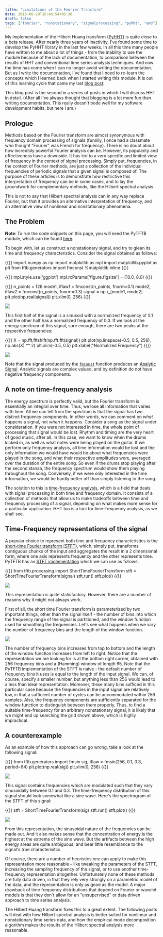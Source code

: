 ```yaml
---
title: "Limitations of the Fourier Transform"
date: 2015-06-20T16:46:54+05:30
draft: false
tags: ["fourier", "nonstationary", "signalprocessing", "pyhht", "emd"]
---
```


My implementation of the Hilbert Huang transform ([PyHHT](https://github.com/jaidevd/pyhht)) is quite close to a beta release. After nearly three years of inactivity, I've found some time to develop the PyHHT library in the last few weeks. In all this time many people have written to me about a lot of things - from the inability to use the module because of the lack of documentation, to comparison between the results of HHT and conventional time series analysis techniques. And now the time has come when I can no longer avoid writing the documentation. But as I write the documentation, I've found that I need to re-learn the concepts which I learned back when I started writing this module. It is out of this learning cycle that came my last [blog post](http://jaidevd.github.io/blog/understanding-edge-effects-in-emd/).

This blog post is the second in a series of posts in which I will discuss HHT in detail. (After all I've always thought that blogging is a lot more fun than writing documentation. This really doesn't bode well for my software development habits, but here I am.)
<!-- TEASER_END -->

Prologue
---------

Methods based on the Fourier transform are almost synonymous with frequency domain
processing of signals (funnily, I once had a classmate who thought "Fourier"
was French for frequency). There is no doubt about how incredibly powerful Fourier
analysis can be. However, its popularity and effectiveness have a downside. It
has led to a very specific and limited view of frequency in the context of
signal processing. Simply put, frequencies, in the context of Fourier methods,
are just a collection of the individual frequencies of periodic signals that a
given signal is composed of. The purpose of these articles is to demonstrate
how restrictive this interpretation of frequency can be in some cases, and to lay the groundwork for
complementary methods, like the Hilbert spectral analysis.

This is not to say that Hilbert spectral analysis can in any way replace
Fourier, but that it provides an alternative interpretation of frequency, and
an alternative view of nonlinear and nonstationary phenomena.

The Problem
-------------

**Note**: To run the code snippets on this page, you will need the PyTFTB module, which can be found [here](http://github.com/scikit-signal/pytftb).

To begin with, let us construct a nonstationary signal, and try to glean its time and frequency characteristics. Consider the signal obtained as follows:


{{<highlight python>}}
import numpy as np
import matplotlib as mpl
import matplotlib.pyplot as plt
from tftb.generators import fmconst
%matplotlib inline
{{</highlight>}}


{{<highlight python>}}
mpl.style.use('ggplot')
mpl.rcParams['figure.figsize'] = (10.0, 8.0)
{{</highlight>}}


{{<highlight python>}}
n_points = 128
mode1, iflaw1 = fmconst(n_points, fnorm=0.1)
mode2, iflaw2 = fmconst(n_points, fnorm=0.3)
signal = np.r_[mode1, mode2]
plt.plot(np.real(signal))
plt.xlim(0, 256)
{{</highlight>}}
    
![](/img/fourier-1.png)
    


This first half of the signal is a sinusoid with a normalized frequency of 0.1
and the other half has a normalized frequency of 0.3. If we look at the energy
spectrum of this signal, sure enough, there are two peaks at the respective
frequencies:


{{<highlight python>}}
X = np.fft.fftshift(np.fft.fft(signal))
plt.plot(np.linspace(-0.5, 0.5, 256), np.abs(X) ** 2)
plt.xlim(-0.5, 0.5)
plt.xlabel("Normalized Frequency")
{{</highlight>}}

    
![](/img/fourier-2.png)
    


Note that the signal produced by the [`fmconst`](http://pytftb.readthedocs.org/en/latest/apiref/tftb.generators.html#tftb.generators.frequency_modulated.fmconst) function produces an [Analytic
Signal](https://en.wikipedia.org/wiki/Analytic_signal). Analytic signals are complex
valued, and by definition do not have negative frequency components.

A note on time-frequency analysis
--------------------------------------

The energy spectrum is perfectly valid, but the Fourier transform is
essentially an integral over time. Thus, we lose all information that varies
with time. All we can tell from the spectrum is that the signal has two
distinct frequency components. In other words, we can comment on *what*
happens a signal, not *when* it happens. Consider a song as the signal under
consideration. If you were not interested in time, the whole point of
processing that signal would be lost. Rhythm and timing are the very heart of
good music, after all. In this case, we want
to know when the drums kicked in, as well as what notes were being played on
the guitar. If we perform only frequency analysis, all time information would
be lost and the only information we would have would be about what frequencies
were played in the song, and what their respective amplitudes were, averaged
over the duration of the entire song. So even if the drums stop playing after
the second stanza, the frequency spectrum would show them playing throughout
the song. Conversely, if we were only interested in the time information, we
would be hardly better off than simply listening to the song.

The solution to this is [time-frequency
analysis](https://en.wikipedia.org/wiki/Time%E2%80%93frequency_analysis), which
is a field that deals with signal processing in both time and frequency domain.
It consists of a collection of methods that allow us to make tradeoffs between
time and frequency processing of a signal, depending on what makes more sense
for a particular application. HHT too is a tool for time-frequency analysis,
as we shall see.

Time-Frequency representations of the signal
---------------------------------------------------

A popular choice to represent both time and frequency characteristics is the
[short-time Fourier transform (STFT)](https://en.wikipedia.org/wiki/Short-time_Fourier_transform), which, simply
put, transforms contiguous chunks of the input and aggregates the result in a 2
dimensional form, where one axis represents frequency and the other represents
time. PyTFTB has an [STFT implementation](http://pytftb.readthedocs.org/en/latest/apiref/tftb.processing.html#tftb.processing.linear.ShortTimeFourierTransform) which we can use as follows:



{{<highlight python>}}
from tftb.processing import ShortTimeFourierTransform
stft = ShortTimeFourierTransform(signal)
stft.run()
stft.plot()
{{</highlight>}}

![](/img/fourier-3.png)

This representation is quite statisfactory. However, there are a number of
reasons why it might not always work.

First of all, the short time Fourier
transform is parameterized by two important things, other than the signal
itself - the number of bins into which the frequency range of the signal is
partitioned, and the window function used for smoothing the frequencies. Let's
see what happens when we vary the number of frequency bins and the length of
the window function.

![](http://pyhht.readthedocs.org/en/latest/_images/intro_tf_grid.png)

The number of frequency bins increases from top to bottom and the length of the
window function increases from left to right. Notice that the representation we
are looking for is at the bottom right corner, obtained with 256 frequency bins
and a (Hamming) window of length 65. Note that the PyTFTB implementation of the
STFT is naive - the default number of frequency bins it uses is equal to the
length of the input signal. We can, of course, specify a smaller number, but
anything less than 256 would lead to a less than ideal representation.
Moreover, these many bins sufficed in this particular case because the
frequencies in the input signal are relatively low, in that a sufficient number
of cycles can be accommodated within 256 samples. Also, the frequency
components are sufficiently separated for the window function to distinguish between them
properly. Thus, to find a suitable time-frequency for an arbitrary
nonstationary signal, it is likely that we might end up searching the grid
shown above, which is highly impractical.

A counterexample
-------------------

As an example of how this approach can go wrong, take a look at the following
signal:


{{<highlight python>}}
from tftb.generators import fmsin
sig, iflaw = fmsin(256, 0.1, 0.3, period=64)
plt.plot(np.real(sig))
plt.xlim(0, 256)
{{</highlight>}}

    
![](/img/fourier-4.png)
    


This signal contains frequencies which are modulated such that they vary
sinusoidally between 0.1 and 0.3. The time-frequency distribution of this
signal should look somewhat like a sine wave. Here's the spectrogram of the
STFT of this signal:


{{<highlight python>}}
stft = ShortTimeFourierTransform(sig)
stft.run()
stft.plot()
{{</highlight>}}


![](/img/fourier-5.png)
    


From this representation, the sinusoidal nature of the frequencies can be made
out. And it also makes sense that the concentration of energy is the highest at the extrema of the sine wave. But the artifacts between the high energy areas are quite ambiguous, and
bear little resemblance to the signal's true characterisitcs.

Of course, there are a number of heuristics one can apply to make this
representation more reasonable - like tweaking the parameters of the STFT,
increasing the sampling frequency of the signal, or to use another
time-frequency representation altogether. Unfortunately none of these methods
are fully data driven, in that they rely very strongly on a parametric model of
the data, and the representation is only as good as the model. A major drawback
of time frequency distributions that depend on Fourier or wavelet models is
that they don't allow for an "unsupervised" or data driven approach to time
series analysis.

The Hilbert Huang transform fixes this to a great extent. The following
posts will deal with how Hilbert spectral analysis is better suited for
nonlinear and nonstationary time series data, and how the empirical mode
decomposition algorithm makes the results of the Hilbert spectral analysis more reasonable.
